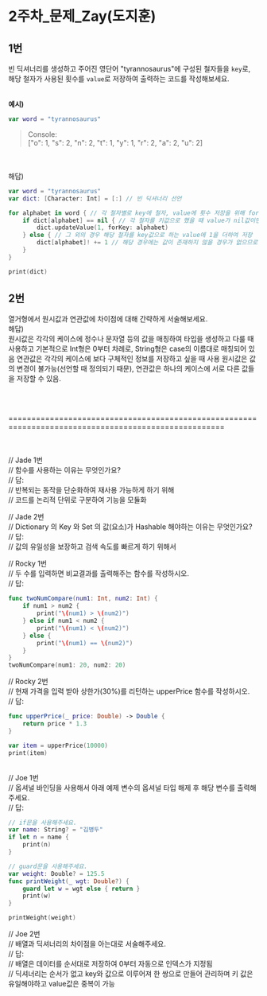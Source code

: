 2주차_문제_Zay(도지훈)
===
1번
---
빈 딕셔너리를 생성하고 주어진 영단어 "tyrannosaurus"에 구성된 철자들을 `key`로,<br>
해당 철자가 사용된 횟수를 `value`로 저장하여 출력하는 코드를 작성해보세요.<br><br>

**예시)**
```Swift
var word = "tyrannosaurus"
```
> Console:<br>
> ["o": 1, "s": 2, "n": 2, "t": 1, "y": 1, "r": 2, "a": 2, "u": 2]<br>

<br><br>
해답)
<br>
```Swift
var word = "tyrannosaurus"
var dict: [Character: Int] = [:] // 빈 딕셔너리 선언

for alphabet in word { // 각 철자별로 key에 철자, value에 횟수 저장을 위해 for문 사용
    if dict[alphabet] == nil { // 각 철자를 키값으로 했을 때 value가 nil값이면 해당 철자를 키값으로 하고 value를 1로 업데이트함
        dict.updateValue(1, forKey: alphabet)
    } else { // 그 외의 경우 해당 철자를 key값으로 하는 value에 1을 더하여 저장
        dict[alphabet]! += 1 // 해당 경우에는 값이 존재하지 않을 경우가 없으므로 강제 언래핑
    }
}

print(dict)
```

2번
---
열거형에서 원시값과 연관값에 차이점에 대해 간략하게 서술해보세요.<br>
해답)
<br>
원시값은 각각의 케이스에 정수나 문자열 등의 값을 매칭하여 타입을 생성하고 다룰 때 사용하고
기본적으로 Int형은 0부터 차례로, String형은 case의 이름대로 매칭되어 있음
연관값은 각각의 케이스에 보다 구체적인 정보를 저장하고 싶을 때 사용
원시값은 값의 변경이 불가능(선언할 때 정의되기 때문), 연관값은 하나의 케이스에 서로 다른 값들을 저장할 수 있음.

<br><br>

=====================================================================================================


<br><br>
// Jade 1번<br>
// 함수를 사용하는 이유는 무엇인가요?<br>
// 답:<br>
// 반복되는 동작을 단순화하여 재사용 가능하게 하기 위해<br>
// 코드를 논리적 단위로 구분하여 기능을 모듈화<br>


// Jade 2번<br>
// Dictionary 의 Key 와 Set 의 값(요소)가 Hashable 해야하는 이유는 무엇인가요?<br>
// 답:<br>
// 값의 유일성을 보장하고 검색 속도를 빠르게 하기 위해서<br>


// Rocky 1번<br>
// 두 수를 입력하면 비교결과를 출력해주는 함수를 작성하시오.<br>
// 답:<br>


```swift
func twoNumCompare(num1: Int, num2: Int) {
    if num1 > num2 {
        print("\(num1) > \(num2)")
    } else if num1 < num2 {
        print("\(num1) < \(num2)")
    } else {
        print("\(num1) == \(num2)")
    }
}
twoNumCompare(num1: 20, num2: 20)
```

// Rocky 2번<br>
// 현재 가격을 입력 받아 상한가(30%)를 리턴하는 upperPrice 함수를 작성하시오.<br>
// 답:<br>

```swift
func upperPrice(_ price: Double) -> Double {
    return price * 1.3
}

var item = upperPrice(10000)
print(item)
```

<br>
// Joe 1번<br>
// 옵셔널 바인딩을 사용해서 아래 예제 변수의 옵셔널 타입 해제 후 해당 변수를 출력해주세요.<br>
// 답:<br>

```swift
// if문을 사용해주세요.
var name: String? = "김병두"
if let n = name {
    print(n)
}
```

```swift
// guard문을 사용해주세요.
var weight: Double? = 125.5
func printWeight(_ wgt: Double?) {
    guard let w = wgt else { return }
    print(w)
}

printWeight(weight)
```

// Joe 2번<br>
// 배열과 딕셔너리의 차이점을 아는대로 서술해주세요.<br>
// 답:<br>
// 배열은 데이터를 순서대로 저장하여 0부터 자동으로 인덱스가 지정됨<br>
// 딕셔너리는 순서가 없고 key와 값으로 이루어져 한 쌍으로 만들어 관리하며 키 값은 유일해야하고 value값은 중복이 가능<br>
